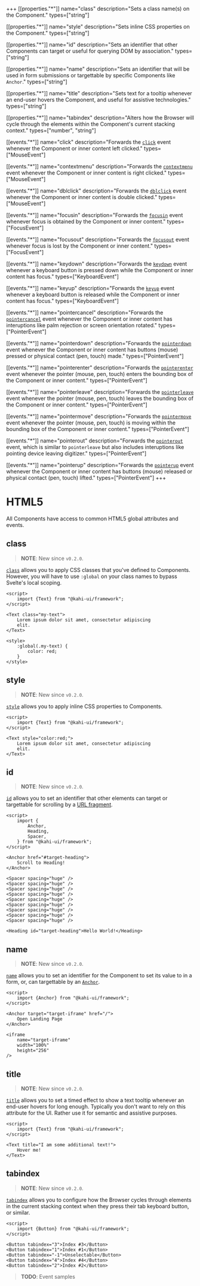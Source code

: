 +++
[[properties."*"]]
name="class"
description="Sets a class name(s) on the Component."
types=["string"]

[[properties."*"]]
name="style"
description="Sets inline CSS properties on the Component."
types=["string"]

[[properties."*"]]
name="id"
description="Sets an identifier that other Components can target or useful for querying DOM by association."
types=["string"]

[[properties."*"]]
name="name"
description="Sets an identifier that will be used in form submissions or targettable by specific Components like `Anchor`."
types=["string"]

[[properties."*"]]
name="title"
description="Sets text for a tooltip whenever an end-user hovers the Component, and useful for assistive technologies."
types=["string"]

[[properties."*"]]
name="tabindex"
description="Alters how the Browser will cycle through the elements within the Component's current stacking context."
types=["number", "string"]

[[events."*"]]
name="click"
description="Forwards the [`click`](https://developer.mozilla.org/en-US/docs/Web/API/Element/click_event) event whenever the Component or inner content left clicked."
types=["MouseEvent"]

[[events."*"]]
name="contextmenu"
description="Forwards the [`contextmenu`](https://developer.mozilla.org/en-US/docs/Web/API/Element/contextmenu_event) event whenever the Component or inner content is right clicked."
types=["MouseEvent"]

[[events."*"]]
name="dblclick"
description="Forwards the [`dblclick`](https://developer.mozilla.org/en-US/docs/Web/API/Element/dblclick_event) event whenever the Component or inner content is double clicked."
types=["MouseEvent"]

[[events."*"]]
name="focusin"
description="Forwards the [`focusin`](https://developer.mozilla.org/en-US/docs/Web/API/Element/focusin_event) event whenever focus is obtained by the Component or inner content."
types=["FocusEvent"]

[[events."*"]]
name="focusout"
description="Forwards the [`focusout`](https://developer.mozilla.org/en-US/docs/Web/API/Element/focusout_event) event whenever focus is lost by the Component or inner content."
types=["FocusEvent"]

[[events."*"]]
name="keydown"
description="Forwards the [`keydown`](https://developer.mozilla.org/en-US/docs/Web/API/Element/keydown_event) event whenever a keyboard button is pressed down while the Component or inner content has focus."
types=["KeyboardEvent"]

[[events."*"]]
name="keyup"
description="Forwards the [`keyup`](https://developer.mozilla.org/en-US/docs/Web/API/Element/keyup_event) event whenever a keyboard button is released while the Component or inner content has focus."
types=["KeyboardEvent"]

[[events."*"]]
name="pointercancel"
description="Forwards the [`pointercancel`](https://developer.mozilla.org/en-US/docs/Web/API/Element/pointercancel_event) event whenever the Component or inner content has interuptions like palm rejection or screen orientation rotated."
types=["PointerEvent"]

[[events."*"]]
name="pointerdown"
description="Forwards the [`pointerdown`](https://developer.mozilla.org/en-US/docs/Web/API/Element/pointerdown_event) event whenever the Component or inner content has buttons (mouse) pressed or physical contact (pen, touch) made."
types=["PointerEvent"]

[[events."*"]]
name="pointerenter"
description="Forwards the [`pointerenter`](https://developer.mozilla.org/en-US/docs/Web/API/Element/pointerenter_event) event whenever the pointer (mouse, pen, touch) enters the bounding box of the Component or inner content."
types=["PointerEvent"]

[[events."*"]]
name="pointerleave"
description="Forwards the [`pointerleave`](https://developer.mozilla.org/en-US/docs/Web/API/Element/pointerleave_event) event whenever the pointer (mouse, pen, touch) leaves the bounding box of the Component or inner content."
types=["PointerEvent"]

[[events."*"]]
name="pointermove"
description="Forwards the [`pointermove`](https://developer.mozilla.org/en-US/docs/Web/API/Element/pointermove_event) event whenever the pointer (mouse, pen, touch) is moving within the bounding box of the Component or inner content."
types=["PointerEvent"]

[[events."*"]]
name="pointerout"
description="Forwards the [`pointerout`](https://developer.mozilla.org/en-US/docs/Web/API/Element/pointerout_event) event, which is similar to `pointerleave` but also includes interuptions like pointing device leaving digitizer."
types=["PointerEvent"]

[[events."*"]]
name="pointerup"
description="Forwards the [`pointerup`](https://developer.mozilla.org/en-US/docs/Web/API/Element/pointerup_event) event whenever the Component or inner content has buttons (mouse) released or physical contact (pen, touch) lifted."
types=["PointerEvent"]
+++

# HTML5

All Components have access to common HTML5 global attributes and events.

## class

> **NOTE**: New since `v0.2.0`.

[`class`](https://developer.mozilla.org/en-US/docs/Web/HTML/Global_attributes/class) allows you to apply CSS classes that you've defined to Components. However, you will have to use `:global` on your class names to bypass Svelte's local scoping.

```svelte {title="HTML5 class" mode="repl"}
<script>
    import {Text} from "@kahi-ui/framework";
</script>

<Text class="my-text">
    Lorem ipsum dolor sit amet, consectetur adipiscing
    elit.
</Text>

<style>
    :global(.my-text) {
        color: red;
    }
</style>
```

## style

> **NOTE**: New since `v0.2.0`.

[`style`](https://developer.mozilla.org/en-US/docs/Web/HTML/Global_attributes/style) allows you to apply inline CSS properties to Components.

```svelte {title="HTML5 style" mode="repl"}
<script>
    import {Text} from "@kahi-ui/framework";
</script>

<Text style="color:red;">
    Lorem ipsum dolor sit amet, consectetur adipiscing
    elit.
</Text>
```

## id

> **NOTE**: New since `v0.2.0`.

[`id`](https://developer.mozilla.org/en-US/docs/Web/HTML/Global_attributes/id) allows you to set an identifier that other elements can target or targettable for scrolling by a [URL fragment](https://developer.mozilla.org/en-US/docs/Web/API/URL/hash).

```svelte {title="HTML5 id" mode="repl"}
<script>
    import {
        Anchor,
        Heading,
        Spacer,
    } from "@kahi-ui/framework";
</script>

<Anchor href="#target-heading">
    Scroll to Heading!
</Anchor>

<Spacer spacing="huge" />
<Spacer spacing="huge" />
<Spacer spacing="huge" />
<Spacer spacing="huge" />
<Spacer spacing="huge" />
<Spacer spacing="huge" />
<Spacer spacing="huge" />
<Spacer spacing="huge" />
<Spacer spacing="huge" />

<Heading id="target-heading">Hello World!</Heading>
```

## name

> **NOTE**: New since `v0.2.0`.

[`name`](https://developer.mozilla.org/en-US/docs/Web/HTML/Global_attributes/name) allows you to set an identifier for the Component to set its value to in a form, or, can targettable by an [`Anchor`](../navigation/anchor.md).

```svelte {title="HTML5 name" mode="repl"}
<script>
    import {Anchor} from "@kahi-ui/framework";
</script>

<Anchor target="target-iframe" href="/">
    Open Landing Page
</Anchor>

<iframe
    name="target-iframe"
    width="100%"
    height="256"
/>
```

## title

> **NOTE**: New since `v0.2.0`.

[`title`](https://developer.mozilla.org/en-US/docs/Web/HTML/Global_attributes/title) allows you to set a timed effect to show a text tooltip whenever an end-user hovers for long enough. Typically you don't want to rely on this attribute for the UI. Rather use it for semantic and assistive purposes.

```svelte {title="HTML5 title" mode="repl"}
<script>
    import {Text} from "@kahi-ui/framework";
</script>

<Text title="I am some additional text!">
    Hover me!
</Text>
```

## tabindex

> **NOTE**: New since `v0.2.0`.

[`tabindex`](https://developer.mozilla.org/en-US/docs/Web/HTML/Global_attributes/tabindex) allows you to configure how the Browser cycles through elements in the current stacking context when they press their tab keyboard button, or similar.

```svelte {title="HTML5 tabindex" mode="repl"}
<script>
    import {Button} from "@kahi-ui/framework";
</script>

<Button tabindex="3">Index #3</Button>
<Button tabindex="1">Index #1</Button>
<Button tabindex="-1">Unselectable</Button>
<Button tabindex="4">Index #4</Button>
<Button tabindex="2">Index #2</Button>
```

> **TODO**: Event samples
